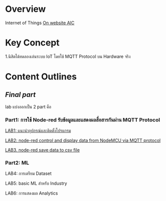 # Overview 
Internet of Things [On website AIC](https://docs.aic-eec.com/embedded-systems/software-and-application/microcontroller-for-iot-1)

# Key Concept
1.นิสิตได้ทดลองเล่นระบบ IoT โดยใช้ MQTT Protocol บน Hardware จริง


# Content Outlines

## ***Final part***
lab แบ่งออกเป็น 2 part คือ 

### **Part1: การใช้ Node-red รับข้อมูลและแสดงผลสื่อสารกันผ่าน MQTT Protocol**

[LAB1: แนะนำอุปกรณ์และติดตั้งโปรแกรม](https://github.com/Advance-Innovation-Centre-AIC/EE_Curriculum/tree/main/term2_65_EMB62_IoT/LAB01)

[LAB2: node-red control and display data from NodeMCU via MQTT protocol](https://github.com/Advance-Innovation-Centre-AIC/EE_Curriculum/tree/main/term2_65_EMB62_IoT/LAB02)

[LAB3. node-red save data to csv file](https://github.com/Advance-Innovation-Centre-AIC/EE_Curriculum/tree/main/term2_65_EMB62_IoT/LAB03)


### **Part2: ML**

LAB4: การเตรียม Dataset
  
LAB5: basic ML สำหรับ Industry
    
LAB6: การแสดงผล Analytics
